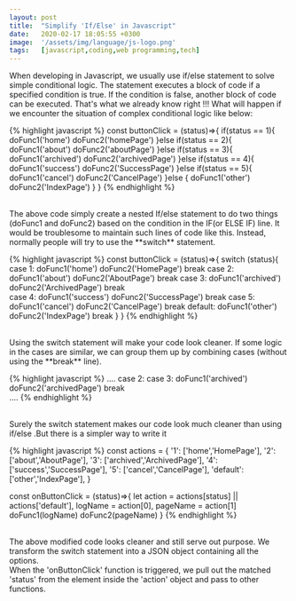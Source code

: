 ```yaml
---
layout: post
title:  "Simplify 'If/Else' in Javascript"
date:   2020-02-17 18:05:55 +0300
image:  '/assets/img/language/js-logo.png'
tags:   [javascript,coding,web programming,tech]
---
```


When developing in Javascript, we usually use if/else statement to solve simple conditional logic. The statement executes a block of code if a specified condition is true. If the condition is false, another block of code can be executed. That's what we already know right !!! What will happen if we encounter the situation of complex conditional logic like below:

{% highlight javascript %}
const buttonClick = (status)=>{
  if(status == 1){
    doFunc1('home')
    doFunc2('homePage')
  }else if(status == 2){
    doFunc1('about')
    doFunc2('aboutPage')
  }else if(status == 3){
    doFunc1('archived')
    doFunc2('archivedPage')
  }else if(status == 4){
    doFunc1('success')
    doFunc2('SuccessPage')
  }else if(status == 5){
    doFunc1('cancel')
    doFunc2('CancelPage')
  }else {
    doFunc1('other')
    doFunc2('IndexPage')
  }
}
{% endhighlight %}

<br/>
The above code simply create a nested If/else statement to do two things (doFunc1 and doFunc2) based on the condition in the IF(or ELSE IF) line. It would be troublesome to maintain such lines of code like this. Instead, normally people will try to use the **switch** statement.

{% highlight javascript %}
const buttonClick = (status)=>{
  switch (status){
    case 1:
      doFunc1('home')
      doFunc2('HomePage')
      break
    case 2:
      doFunc1('about')
      doFunc2('AboutPage')
      break
    case 3:
      doFunc1('archived')
      doFunc2('ArchivedPage')
      break  
    case 4:
      doFunc1('success')
      doFunc2('SuccessPage')
      break
    case 5:
      doFunc1('cancel')
      doFunc2('CancelPage')
      break
    default:
      doFunc1('other')
      doFunc2('IndexPage')
      break
  }
}
{% endhighlight %}

<br/>
Using the switch statement will make your code look cleaner. If some logic in the cases are similar, we can group them up by combining cases (without using the **break** line).

{% highlight javascript %}
....
case 2:
case 3:
  doFunc1('archived')
  doFunc2('archivedPage')
  break  
....
{% endhighlight %}

<br/>
Surely the switch statement makes our code look much cleaner than using if/else
.But there is a simpler way to write it

{% highlight javascript %}
const actions = {
  '1': ['home','HomePage'],
  '2': ['about','AboutPage'],
  '3': ['archived','ArchivedPage'],
  '4': ['success','SuccessPage'],
  '5': ['cancel','CancelPage'],
  'default': ['other','IndexPage'],
}

const onButtonClick = (status)=>{
  let action = actions[status] || actions['default'],
      logName = action[0],
      pageName = action[1]
  doFunc1(logName)
  doFunc2(pageName)
}
{% endhighlight %}

<br/>
The above modified code looks cleaner and still serve out purpose. We transform the switch statement into a JSON object containing all the options.<br/>
When the 'onButtonClick' function is triggered, we pull out the matched 'status' from the element inside the 'action' object and pass to other functions.

